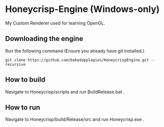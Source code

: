 # Honeycrisp-Engine (Windows-only)
My Custom Renderer used for learning OpenGL.

## Downloading the engine
Run the following command (Ensure you already have git installed.)
```
git clone https://github.com/bakedapplepies/HoneycrispEngine.git --recursive
```
## How to build
Navigate to Honeycrisp/scripts and run BuildRelease.bat .

## How to run
Navigate to Honeycrisp/build/Release/src and run Honeycrisp.exe .
